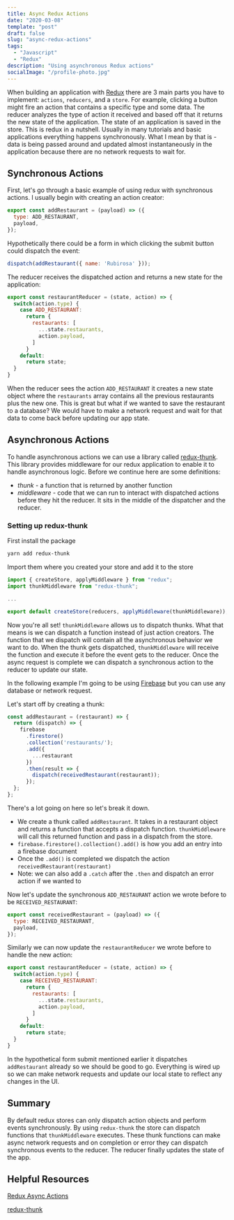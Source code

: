 ```yaml
---
title: Async Redux Actions
date: "2020-03-08"
template: "post"
draft: false
slug: "async-redux-actions"
tags:
  - "Javascript"
  - "Redux"
description: "Using asynchronous Redux actions"
socialImage: "/profile-photo.jpg"
---
```


When building an application with [Redux](https://redux.js.org/) there are 3 main parts 
you have to implement: `actions`, `reducers`, and a `store`. For example, clicking a button might fire an 
action that contains a specific type and some data. The reducer analyzes the type of action 
it received and based off that it returns the new state of the application. The state of an 
application is saved in the store. This is redux in a nutshell. Usually in many tutorials
and basic applications everything happens synchronously. What I mean by that is - data is 
being passed around and updated almost instantaneously in the application because there are 
no network requests to wait for. 

## Synchronous Actions

First, let's go through a basic example of using redux with synchronous actions. I usually
begin with creating an action creator:

```js
export const addRestaurant = (payload) => ({
  type: ADD_RESTAURANT,
  payload,
}); 
```

Hypothetically there could be a form in which clicking the submit button could dispatch the event:

```js
dispatch(addRestaurant({ name: 'Rubirosa' }));
```

The reducer receives the dispatched action and returns a new state for the application:

```js
export const restaurantReducer = (state, action) => {
  switch(action.type) {
    case ADD_RESTAURANT:
      return {
        restaurants: [
          ...state.restaurants,
          action.payload,
        ]
      }
    default:
      return state;
  }
}
```

When the reducer sees the action `ADD_RESTAURANT` it creates a new state object where
the `restaurants` array contains all the previous restaurants plus the new one. This
is great but what if we wanted to save the restaurant to a database? We would have to
make a network request and wait for that data to come back before updating our app state.


## Asynchronous Actions

To handle asynchronous actions we can use a library called
[redux-thunk](https://github.com/reduxjs/redux-thunk). This library provides middleware 
for our redux application to enable it to handle asynchronous logic. Before we continue 
here are some definitions:

* _thunk_ - a function that is returned by another function 
* _middleware_ - code that we can run to interact with dispatched actions before they hit
the reducer. It sits in the middle of the dispatcher and the reducer. 

### Setting up redux-thunk

First install the package

```sh
yarn add redux-thunk
```

Import them where you created your store and add it to the store

```js
import { createStore, applyMiddleware } from "redux";
import thunkMiddleware from "redux-thunk";

... 

export default createStore(reducers, applyMiddleware(thunkMiddleware));
```

Now you're all set! `thunkMiddleware` allows us to dispatch thunks. What that means is we can
dispatch a function instead of just action creators. The function that we dispatch will contain
all the asynchronous behavior we want to do. When the thunk gets dispatched, `thunkMiddleware`
will receive the function and execute it before the event gets to the reducer. Once the async
request is complete we can dispatch a synchronous action to the reducer to update our state.

In the following example I'm going to be using [Firebase](https://firebase.google.com/) but 
you can use any database or network request. 

Let's start off by creating a thunk: 

```js
const addRestaurant = (restaurant) => {
  return (dispatch) => {
    firebase
      .firestore()
      .collection('restaurants/');
      .add({
        ...restaurant
      })
      .then(result => {
        dispatch(receivedRestaurant(restaurant));
      });
  };
};
```

There's a lot going on here so let's break it down. 

* We create a thunk called `addRestaurant`. It takes in a restaurant object and returns a function that
accepts a dispatch function. `thunkMiddleware` will call this returned function and pass in a dispatch
from the store. 
* `firebase.firestore().collection().add()` is how you add an entry into a firebase document
* Once the `.add()` is completed we dispatch the action `receivedRestaurant(restaurant)`
* Note: we can also add a `.catch` after the `.then` and dispatch an error action if we wanted to


Now let's update the synchronous `ADD_RESTAURANT` action we wrote before to be `RECEIVED_RESTAURANT`:

```js
export const receivedRestaurant = (payload) => ({
  type: RECEIVED_RESTAURANT,
  payload,
}); 
```

 Similarly we can now update the `restaurantReducer` we wrote before to handle the new action:

```js
export const restaurantReducer = (state, action) => {
  switch(action.type) {
    case RECEIVED_RESTAURANT:
      return {
        restaurants: [
          ...state.restaurants,
          action.payload,
        ]
      }
    default:
      return state;
  }
}
```

In the hypothetical form submit mentioned earlier it dispatches `addRestaurant` already so we should be good to go.
Everything is wired up so we can make network requests and update our local state to reflect any changes in the UI. 

## Summary 

By default redux stores can only dispatch action objects and perform events synchronously. By using `redux-thunk` the store
can dispatch functions that `thunkMiddleware` executes. These thunk functions can make async network requests and on completion
or error they can dispatch synchronous events to the reducer. The reducer finally updates the state of the app. 

## Helpful Resources
[Redux Async Actions](https://redux.js.org/advanced/async-actions/)

[redux-thunk](https://github.com/reduxjs/redux-thunk)
